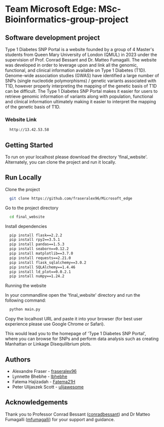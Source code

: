 

# Team Microsoft Edge: MSc-Bioinformatics-group-project 
## Software development project 

Type 1 Diabetes SNP Portal is a website founded by a group of 4 Master's students from Queen Mary University of London (QMUL) in 2023 under the supervision of Prof. Conrad Bessant and Dr. Matteo Fumagalli. The website was developed in order to leverage upon and link all the genomic, functional, and clinical information available on Type 1 Diabetes (T1D). Genome-wide association studies (GWAS) have identified a large number of SNPs (single nucleotide polymorphisms) / genetic variants associated with T1D, however properly interpreting the mapping of the genetic basis of T1D can be difficult. The Type 1 Diabetes SNP Portal makes it easier for users to retrieve genomic information of variants along with population, functional and clinical information ultimately making it easier to interpret the mapping of the genetic basis of T1D.

### Website Link
```bash
  http://13.42.53.58
```


## Getting Started
To run on your localhost please download the directory 'final_website'. Alternately, you can clone the project and run it locally.


## Run Locally

Clone the project

```bash
  git clone https://github.com/fraseralex96/Microsoft_edge
```

Go to the project directory

```bash
  cd final_website
```

Install dependencies

```bash
  pip install flask==2.2.2
  pip install rpy2==3.5.1
  pip install pandas==1.5.3
  pip install seaborn==0.12.2
  pip install matplotlib==3.7.0
  pip install requests==2.21.0
  pip install flask_sqlalchemy==3.0.2
  pip install SQLAlchemy==1.4.46
  pip install ld_plot==0.0.2.1
  pip install numpy==1.24.2

```

Running the website

In your commandline open the 'final_website' directory and run the following command:

```bash
  python main.py
```
Copy the localhost URL and paste it into your browser (for best user experience please use Google Chrome or Safari).

This would lead you to the homepage of 'Type 1 Diabetes SNP Portal', where you can browse for SNPs and perform data analysis such as creating Manhattan or Linkage Disequilibrium plots.

## Authors

* Alexandre Fraser - [fraseralex96](https://www.github.com/fraseralex96)
* Lynnette Bhebhe - [lbhebhe](https://www.github.com/lbhebhe)
* Fatema Hajizadah - [Fatema21H](https://www.github.com/Fatema21H)
* Peter Ulijaszek Scott - [ulijawesome](https://www.github.com/ulijawesome)

## Acknowledgements
Thank you to Professor Conrad Bessant ([conradbessant](https://www.github.com/conradbessant)) and Dr Matteo Fumagalli ([mfumagalli](https://www.github.com/mfumagalli)) for your support and guidance.


